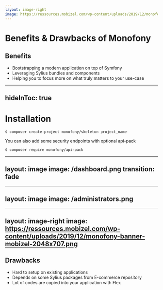 ```yaml
---
layout: image-right
image: https://ressources.mobizel.com/wp-content/uploads/2019/12/monofony-banner-mobizel-2048x707.png
---
```


# Benefits & Drawbacks of Monofony

<v-clicks>

## Benefits

</v-clicks>

<v-clicks>

* Bootstrapping a modern application on top of Symfony
* Leveraging Sylius bundles and components
* Helping you to focus more on what truly matters to your use-case

</v-clicks>

---
hideInToc: true
---

# Installation

```shell
$ composer create-project monofony/skeleton project_name
```

You can also add some security endpoints with optional api-pack
```shell
$ composer require monofony/api-pack
```


<!--
To set up the project, there is a skeleton which uses Flex to copy some basic features into your project.
-->

---
layout: image
image: /dashboard.png
transition: fade
---

<!--
The installation comes with an admin pack.
It contains a minimal dashboard and some basic CRUDs to manage administrators and customers.

All these features can be customized, improved or simply removed.
-->

---
layout: image
image: /administrators.png
---

<!--
Here is a grid of administrators.

Does everybody know what is a Grid?

Basically, a grid is an object which contains the table data, the filters and some action buttons, such as the edit, delete and also the create buttons.
-->

---
layout: image-right
image: https://ressources.mobizel.com/wp-content/uploads/2019/12/monofony-banner-mobizel-2048x707.png
---

## Drawbacks

<v-clicks>

* Hard to setup on existing applications
* Depends on some Sylius packages from E-commerce repository
* Lot of codes are copied into your application with Flex

</v-clicks>
